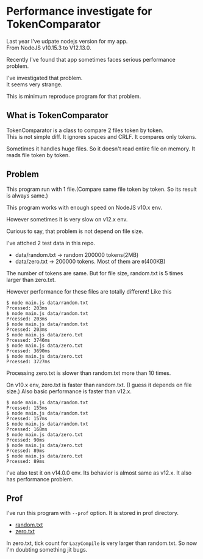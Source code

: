 # Performance investigate for TokenComparator
Last year I've udpate nodejs version for my app.  
From NodeJS v10.15.3 to V12.13.0.

Recently I've found that app sometimes faces serious performance problem.

I've investigated that problem.  
It seems very strange.

This is minimum reproduce program for that problem.

## What is TokenComparator
TokenComparator is a class to compare 2 files token by token.  
This is not simple diff. It ignores spaces and CRLF. It compares only tokens.

Sometimes it handles huge files. So it doesn't read entire file on memory. It reads file token by token.

## Problem
This program run with 1 file.(Compare same file token by token. So its result is always same.)

This program works with enough speed on NodeJS v10.x env.

However sometimes it is very slow on v12.x env.

Curious to say, that problem is not depend on file size.

I've attched 2 test data in this repo.

- data/random.txt -> random 200000 tokens(2MB)
- data/zero.txt -> 200000 tokens. Most of them are `0`(400KB)

The number of tokens are same. But for file size, random.txt is 5 times larger than zero.txt.

However performance for these files are totally different! Like this

```
$ node main.js data/random.txt
Prcessed: 203ms
$ node main.js data/random.txt
Prcessed: 203ms
$ node main.js data/random.txt
Prcessed: 203ms
$ node main.js data/zero.txt
Prcessed: 3746ms
$ node main.js data/zero.txt
Prcessed: 3690ms
$ node main.js data/zero.txt
Prcessed: 3727ms
```

Processing zero.txt is slower than random.txt more than 10 times.

On v10.x env, zero.txt is faster than random.txt. (I guess it depends on file size.)
Also basic performance is faster than v12.x.

```
$ node main.js data/random.txt
Prcessed: 155ms
$ node main.js data/random.txt
Prcessed: 157ms
$ node main.js data/random.txt
Prcessed: 168ms
$ node main.js data/zero.txt
Prcessed: 90ms
$ node main.js data/zero.txt
Prcessed: 89ms
$ node main.js data/zero.txt
Prcessed: 89ms
```

I've also test it on v14.0.0 env.
Its behavior is almost same as v12.x. It also has performance problem.

## Prof
I've run this program with `--prof` option.
It is stored in prof directory.

- [random.txt](prof/random.txt)
- [zero.txt](prof/zero.txt)

In zero.txt, tick count for `LazyCompile` is very larger than random.txt.
So now I'm doubting something jit bugs.

